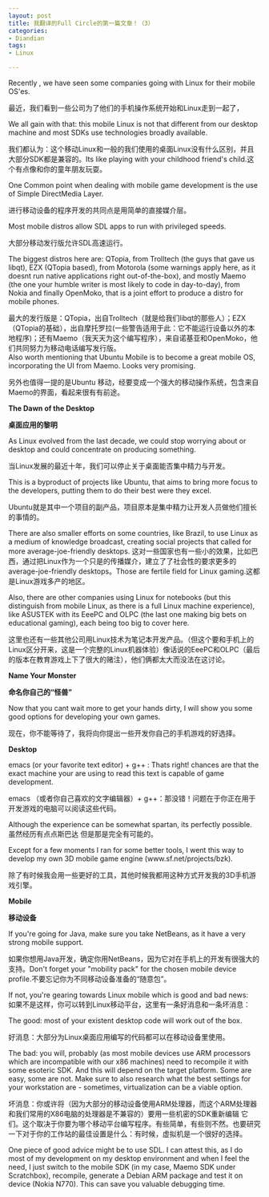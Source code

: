 ```yaml
---
layout: post
title: 我翻译的Full Circle的第一篇文章！（3）
categories:
- Diandian
tags:
- Linux

---
```

<p>Recently , we have seen some companies going with Linux for their mobile OS'es. </p>
<p>最近，我们看到一些公司为了他们的手机操作系统开始和Linux走到一起了， </p>
<p>We all gain with that: this mobile Linux is not that different from our desktop machine and most SDKs use technologies broadly available. </p>
<p>我们都认为：这个移动Linux和一般的我们使用的桌面Linux没有什么区别，并且大部分SDK都是兼容的。Its like playing with your childhood friend's child.这个有点像和你的童年朋友玩耍。 </p>
<p>One Common point when dealing with mobile game development is the use of Simple DirectMedia Layer.</p>
<p>进行移动设备的程序开发的共同点是用简单的直接媒介层。 </p>
<p>Most mobile distros allow SDL apps to run with privileged speeds. </p>
<p>大部分移动发行版允许SDL高速运行。</p>
<p>The biggest distros here are: QTopia, from Trolltech (the guys that gave us libqt), EZX (QTopia based), from Motorola (some warnings apply here, as it doesnt run native applications right out-of-the-box), and mostly Maemo (the one your humble writer is most likely to code in day-to-day), from Nokia and finally OpenMoko, that is a joint effort to produce a distro for mobile phones. </p>
<p>最大的发行版是：QTopia，出自Trolltech（就是给我们libqt的那些人）；EZX（QTopia的基础），出自摩托罗拉(一些警告适用于此：它不能运行设备以外的本地程序)；还有Maemo（我天天为这个编写程序），来自诺基亚和OpenMoko，他们共同努力为移动电话编写发行版。<br />Also worth mentioning that Ubuntu Mobile is to become a great mobile OS, incorporating the UI from Maemo. Looks very promising. </p>
<p>另外也值得一提的是Ubuntu 移动，经要变成一个强大的移动操作系统，包含来自Maemo的界面，看起来很有有前途。</p>
<p><strong>The Dawn of the Desktop</strong> </p>
<p><strong>桌面应用的黎明</strong></p>
<p>As Linux evolved from the last decade, we could stop worrying about or desktop and could concentrate on producing something. </p>
<p>当Linux发展的最近十年，我们可以停止关于桌面能否集中精力与开发。 </p>
<p>This is a byproduct of projects like Ubuntu, that aims to bring more focus to the developers, putting them to do their best were they excel. </p>
<p>Ubuntu就是其中一个项目的副产品，项目原本是集中精力让开发人员做他们擅长的事情的。</p>
<p>There are also smaller efforts on some countries, like Brazil, to use Linux as a medium of knowledge broadcast, creating social projects that called for more average-joe-friendly desktops. 这对一些国家也有一些小的效果，比如巴西，通过把Linux作为一个只是的传播媒介，建立了了社会性的要求更多的average-joe-friendly desktops。Those are fertile field for Linux gaming.这都是Linux游戏多产的地区。 </p>
<p>Also, there are other companies using Linux for notebooks (but this distinguish from mobile Linux, as there is a full Linux machine experience), like ASUSTEK with its EeePC and OLPC (the last one making big bets on educational gaming), each being too big to cover here. </p>
<p>这里也还有一些其他公司用Linux技术为笔记本开发产品。（但这个要和手机上的Linux区分开来，这是一个完整的Linux机器体验）像话说的EeePC和OLPC（最后的版本在教育游戏上下了很大的赌注），他们俩都太大而没法在这讨论。</p>
<p><strong>Name Your Monster</strong> </p>
<p><strong>命名你自己的“怪兽”</strong></p>
<p>Now that you cant wait more to get your hands dirty, I will show you some good options for developing your own games. </p>
<p>现在，你不能等待了，我将向你提出一些开发你自己的手机游戏的好选择。</p>
<p><strong>Desktop</strong> </p>
<p>emacs (or your favorite text editor) + g++ : Thats right! chances are that the exact machine your are using to read this text is capable of game development. </p>
<p>emacs （或者你自己喜欢的文字编辑器）+ g++：那没错！问题在于你正在用于开发游戏的电脑可以阅读这些代码。 </p>
<p>Although the experience can be somewhat spartan, its perfectly possible. 虽然经历有点点斯巴达 但是那是完全有可能的。 </p>
<p>Except for a few moments I ran for some better tools, I went this way to develop my own 3D mobile game engine (www.sf.net/projects/bzk). </p>
<p>除了有时候我会用一些更好的工具，其他时候我都用这种方式开发我的3D手机游戏引擎。 </p>
<p><strong>Mobile</strong> </p>
<p><strong>移动设备</strong></p>
<p>If you're going for Java, make sure you take NetBeans, as it have a very strong mobile support.</p>
<p>如果你想用Java开发，确定你用NetBeans，因为它对在手机上的开发有很强大的支持。Don't forget your &quot;mobility pack&quot; for the chosen mobile device profile.不要忘记你为不同移动设备准备的“随意包”。 </p>
<p>If not, you're gearing towards Linux mobile which is good and bad news:<br />如果不是这样，你可以转到Linux移动平台，这里有一条好消息和一条坏消息： </p>
<p>The good: most of your existent desktop code will work out of the box. </p>
<p>好消息：大部分为Linux桌面应用编写的代码都可以在移动设备里使用。 </p>
<p>The bad: you will, probably (as most mobile devices use ARM processors which are incompatible with our x86 machines) need to recompile it with some esoteric SDK. And this will depend on the target platform. Some are easy, some are not. Make sure to also research what the best settings for your workstation are - sometimes, virtualization can be a viable option. </p>
<p>坏消息：你或许将（因为大部分的移动设备使用ARM处理器，而这个ARM处理器和我们常用的X86电脑的处理器是不兼容的）要用一些机密的SDK重新编辑 它们。这个取决于你要为哪个移动平台编写程序。有些简单，有些则不然。也要研究一下对于你的工作站的最佳设置是什么：有时候，虚拟机是一个很好的选择。 </p>
<p>One piece of good advice might be to use SDL. I can attest this, as I do most of my development on my desktop environment and when I feel the need, I just switch to the mobile SDK (in my case, Maemo SDK under Scratchbox), recompile, generate a Debian ARM package and test it on device (Nokia N770). This can save you valuable debugging time. </p>